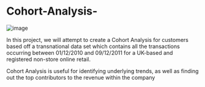 # Cohort-Analysis-

![image](https://user-images.githubusercontent.com/87967846/129484032-6de34c4a-130d-4b43-9fd4-50e127daca31.png)

In this project, we will attempt to create a Cohort Analysis for customers based off a transnational data set which contains all the transactions occurring between 01/12/2010 and 09/12/2011 for a UK-based and registered non-store online retail.

Cohort Analysis is useful for identifying underlying trends, as well as finding out the top contributors to the revenue within the company 

